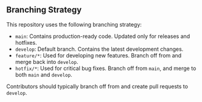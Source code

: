 ## Branching Strategy

This repository uses the following branching strategy:

- `main`: Contains production-ready code. Updated only for releases and hotfixes.
- `develop`: Default branch. Contains the latest development changes.
- `feature/*`: Used for developing new features. Branch off from and merge back into `develop`.
- `hotfix/*`: Used for critical bug fixes. Branch off from `main`, and merge to both `main` and `develop`.

Contributors should typically branch off from and create pull requests to `develop`.